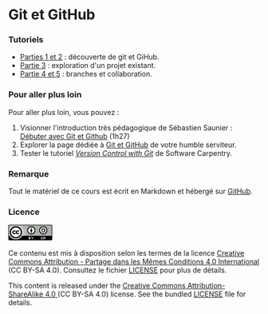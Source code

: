 # Git et GitHub

### Tutoriels

- [Parties 1 et 2](tutoriel1.md) : découverte de git et GiHub.
- [Partie 3](tutoriel2.md) : exploration d'un projet existant.
- [Partie 4 et 5](tutoriel3.md) : branches et collaboration.


### Pour aller plus loin

Pour aller plus loin, vous pouvez :

1. Visionner l'introduction très pédagogique de Sébastien Saunier : [Débuter avec Git et Github](https://www.youtube.com/watch?v=V6Zo68uQPqE) (1h27)
1. Explorer la page dédiée à [Git et GitHub](http://cupnet.net/git-github/) de votre humble serviteur.
1. Tester le tutoriel [*Version Control with Git*](https://swcarpentry.github.io/git-novice/) de Software Carpentry.


### Remarque

Tout le matériel de ce cours est écrit en Markdown et hébergé sur [GitHub](https://github.com/pierrepo/meg-m1-git).

### Licence

![](img/CC-BY-SA.png)

Ce contenu est mis à disposition selon les termes de la licence [Creative Commons Attribution - Partage dans les Mêmes Conditions 4.0 International](https://creativecommons.org/licenses/by-sa/4.0/deed.fr) (CC BY-SA 4.0). Consultez le fichier [LICENSE](LICENSE) pour plus de détails.

This content is released under the [Creative Commons Attribution-ShareAlike 4.0 ](https://creativecommons.org/licenses/by-sa/4.0/deed.en) (CC BY-SA 4.0) license. See the bundled [LICENSE](LICENSE) file for details.

